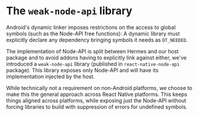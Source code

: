 # The `weak-node-api` library

Android's dynamic linker imposes restrictions on the access to global symbols (such as the Node-API free functions): A dynamic library must explicitly declare any dependency bringing symbols it needs as `DT_NEEDED`.

The implementation of Node-API is split between Hermes and our host package and to avoid addons having to explicitly link against either, we've introduced a `weak-node-api` library (published in `react-native-node-api` package). This library exposes only Node-API and will have its implementation injected by the host.

While technically not a requirement on non-Android platforms, we choose to make this the general approach across React Native platforms. This keeps things aligned across platforms, while exposing just the Node-API without forcing libraries to build with suppression of errors for undefined symbols.
